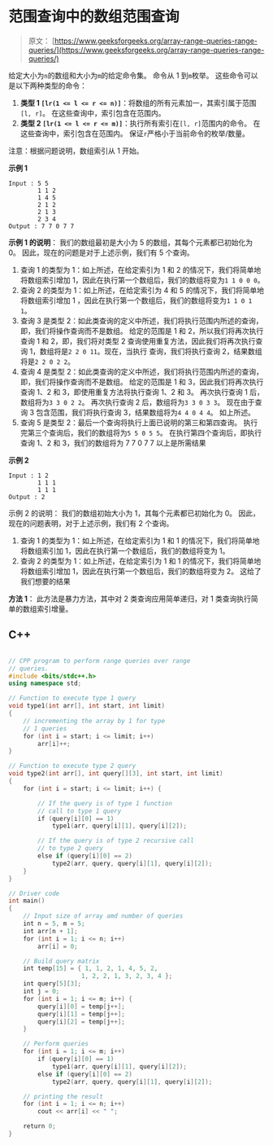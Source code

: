 # 范围查询中的数组范围查询

> 原文： [https://www.geeksforgeeks.org/array-range-queries-range-queries/](https://www.geeksforgeeks.org/array-range-queries-range-queries/)

给定大小为`n`的数组和大小为`m`的给定命令集。 命令从 1 到`m`枚举。 这些命令可以是以下两种类型的命令：

1.  **类型 1 `[lr(1 <= l <= r <= n)]`**：将数组的所有元素加一，其索引属于范围`[l, r]`。 在这些查询中，索引包含在范围内。
2.  **类型 2 `[lr(1 <= l <= r <= m)]`**：执行所有索引在`[l, r]`范围内的命令。 在这些查询中，索引包含在范围内。 保证`r`严格小于当前命令的枚举/数量。

注意：根据问题说明，数组索引从 1 开始。

**示例 1**

```
Input : 5 5
        1 1 2
        1 4 5
        2 1 2
        2 1 3
        2 3 4
Output : 7 7 0 7 7
```

**示例 1 的说明**：
我们的数组最初是大小为 5 的数组，其每个元素都已初始化为 0。
因此，现在的问题是对于上述示例，我们有 5 个查询。

1.  查询 1 的类型为 1：如上所述，在给定索引为 1 和 2 的情况下，我们将简单地将数组索引增加 1，因此在执行第一个数组后，我们的数组将变为`1 1 0 0 0`。
2.  查询 2 的类型为 1：如上所述，在给定索引为 4 和 5 的情况下，我们将简单地将数组索引增加 1
    ，因此在执行第一个数组后，我们的数组将变为`1 1 0 1 1`。
3.  查询 3 是类型 2：如此类查询的定义中所述，我们将执行范围内所述的查询，即，我们将操作查询而不是数组。 给定的范围是 1 和 2，所以我们将再次执行查询 1 和 2，即，我们将对类型 2 查询使用重复方法，因此我们将再次执行查询 1，数组将是`2 2 0 11`。现在，当执行 查询，我们将执行查询 2，结果数组将是`2 2 0 2 2`。
4.  查询 4 是类型 2：如此类查询的定义中所述，我们将执行范围内所述的查询，即，我们将操作查询而不是数组。 给定的范围是 1 和 3，因此我们将再次执行查询 1、2 和 3，即使用重复方法将执行查询 1、2 和 3。 再次执行查询 1 后，数组将为`3 3 0 2 2`。 再次执行查询 2 后，数组将为`3 3 0 3 3`。 现在由于查询 3 包含范围，我们将执行查询 3，结果数组将为`4 4 0 4 4`。 如上所述。
5.  查询 5 是类型 2：最后一个查询将执行上面已说明的第三和第四查询。 执行完第三个查询后，我们的数组将为`5 5 0 5 5`。 在执行第四个查询后，即执行查询 1、2 和 3，我们的数组将为 7 7 0 7 7 以上是所需结果

**示例 2**

```
Input : 1 2
        1 1 1
        1 1 1
Output : 2

```

示例 2 的说明：
我们的数组初始大小为 1，其每个元素都已初始化为 0。
因此，现在的问题表明，对于上述示例，我们有 2 个查询。

1.  查询 1 的类型为 1：如上所述，在给定索引为 1 和 1 的情况下，我们将简单地将数组索引加 1，因此在执行第一个数组后，我们的数组将变为 1。
2.  查询 2 的类型为 1：如上所述，在给定索引为 1 和 1 的情况下，我们将简单地将数组索引增加 1，因此在执行第一个数组后，我们的数组将变为 2。 这给了我们想要的结果



**方法 1**：
此方法是暴力方法，其中对 2 类查询应用简单递归，对 1 类查询执行简单的数组索引增量。

## C++ 

```cpp

// CPP program to perform range queries over range 
// queries. 
#include <bits/stdc++.h> 
using namespace std; 

// Function to execute type 1 query 
void type1(int arr[], int start, int limit) 
{ 
    // incrementing the array by 1 for type  
    // 1 queries 
    for (int i = start; i <= limit; i++)        
        arr[i]++; 
} 

// Function to execute type 2 query 
void type2(int arr[], int query[][3], int start, int limit) 
{ 
    for (int i = start; i <= limit; i++) { 

        // If the query is of type 1 function 
        // call to type 1 query 
        if (query[i][0] == 1)  
            type1(arr, query[i][1], query[i][2]); 

        // If the query is of type 2 recursive call  
        // to type 2 query 
        else if (query[i][0] == 2)  
            type2(arr, query, query[i][1], query[i][2]);         
    } 
} 

// Driver code 
int main() 
{ 
    // Input size of array amd number of queries 
    int n = 5, m = 5; 
    int arr[n + 1]; 
    for (int i = 1; i <= n; i++)  
        arr[i] = 0; 

    // Build query matrix 
    int temp[15] = { 1, 1, 2, 1, 4, 5, 2,  
                    1, 2, 2, 1, 3, 2, 3, 4 }; 
    int query[5][3]; 
    int j = 0; 
    for (int i = 1; i <= m; i++) { 
        query[i][0] = temp[j++]; 
        query[i][1] = temp[j++]; 
        query[i][2] = temp[j++]; 
    } 

    // Perform queries  
    for (int i = 1; i <= m; i++)  
        if (query[i][0] == 1)  
            type1(arr, query[i][1], query[i][2]); 
        else if (query[i][0] == 2)  
            type2(arr, query, query[i][1], query[i][2]);         

    // printing the result 
    for (int i = 1; i <= n; i++)  
        cout << arr[i] << " "; 

    return 0; 
} 

```